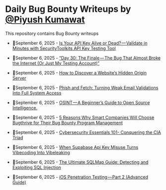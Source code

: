 # Daily Bug Bounty Writeups by [@Piyush Kumawat](https://twitter.com/piyush_supiy) 
This repository contains Bug Bounty writeups

<!-- BLOG-POST-LIST:START -->
 - 💯September 6, 2025 - [Is Your API Key Alive or Dead? — Validate in Minutes with SecurityToolkits API Key Testing Tool](https://medium.com/@thirdeye1910/is-your-api-key-alive-or-dead-validate-in-minutes-with-securitytoolkits-api-key-testing-tool-0f887686fe3c?source=rss------bug_bounty-5) 

 - 💯September 6, 2025 - [“Day 30: The Finale — The Bug That Almost Broke the Internet &lpar;Or Just My Testing Account&rpar;”](https://infosecwriteups.com/day-30-the-finale-the-bug-that-almost-broke-the-internet-or-just-my-testing-account-d63112e13427?source=rss------bug_bounty-5) 

 - 💯September 6, 2025 - [How to Discover a Website’s Hidden Origin Server](https://infosecwriteups.com/how-to-discover-a-websites-hidden-origin-server-3e3f25d5be39?source=rss------bug_bounty-5) 

 - 💯September 6, 2025 - [Phish and Fetch: Turning Weak Email Validations Into Full System Access](https://infosecwriteups.com/phish-and-fetch-turning-weak-email-validations-into-full-system-access-eb2fcd2743f2?source=rss------bug_bounty-5) 

 - 💯September 6, 2025 - [OSINT — A Beginner’s Guide to Open Source Intelligence.](https://infosecwriteups.com/osint-a-beginners-guide-to-open-source-intelligence-a510063b9474?source=rss------bug_bounty-5) 

 - 💯September 6, 2025 - [5 Reasons Why Smart Companies Will Choose Bugthrive for Their Bug Bounty Program Management](https://medium.com/@ProwlSec/5-reasons-why-smart-companies-will-choose-bugthrive-for-their-bug-bounty-program-management-0554c0ec38fc?source=rss------bug_bounty-5) 

 - 💯September 6, 2025 - [Cybersecurity Essentials 101- Conquering the CIA Triad](https://medium.com/@stotraa/cybersecurity-essentials-101-conquering-the-cia-triad-0c3e97331bd7?source=rss------bug_bounty-5) 

 - 💯September 6, 2025 - [When Supabase Api Key Misuse Turns Vibecoding Into Vibeleaking](https://medium.com/@parthh_rana/when-supabase-api-key-misuse-turns-vibecoding-into-vibeleaking-8cb049046135?source=rss------bug_bounty-5) 

 - 💯September 6, 2025 - [The Ultimate SQLMap Guide: Detecting and Exploiting SQL Injection](https://medium.com/meetcyber/the-ultimate-sqlmap-guide-detecting-and-exploiting-sql-injection-0499a6091022?source=rss------bug_bounty-5) 

 - 💯September 6, 2025 - [iOS Penetration Testing — Part 2 &lpar;Advanced Guide&rpar;](https://p4n7h3rx.medium.com/ios-penetration-testing-part-2-advanced-guide-e769cbafcf04?source=rss------bug_bounty-5) 
<!-- BLOG-POST-LIST:END -->
